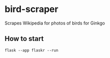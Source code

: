 # bird-scraper
Scrapes Wikipedia for photos of birds for Ginkgo

## How to start
`flask --app flaskr --run`
